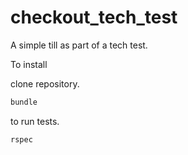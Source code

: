 # checkout_tech_test

A simple till as part of a tech test.

To install

clone repository.

```bash 
bundle 
```

to run tests.

```bash
rspec 
```

